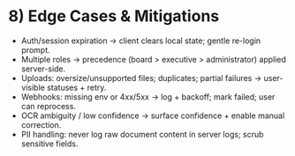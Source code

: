 # 8) Edge Cases & Mitigations

- Auth/session expiration → client clears local state; gentle re-login prompt.
- Multiple roles → precedence (board > executive > administrator) applied server-side.
- Uploads: oversize/unsupported files; duplicates; partial failures → user-visible statuses + retry.
- Webhooks: missing env or 4xx/5xx → log + backoff; mark failed; user can reprocess.
- OCR ambiguity / low confidence → surface confidence + enable manual correction.
- PII handling: never log raw document content in server logs; scrub sensitive fields.
